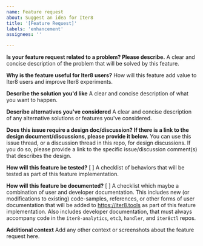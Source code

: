 ```yaml
---
name: Feature request
about: Suggest an idea for Iter8
title: '[Feature Request]'
labels: 'enhancement'
assignees: ''

---
```


**Is your feature request related to a problem? Please describe.**
A clear and concise description of the problem that will be solved by this feature.

**Why is the feature useful for Iter8 users?**
How will this feature add value to Iter8 users and improve Iter8 experiments.

**Describe the solution you'd like**
A clear and concise description of what you want to happen.

**Describe alternatives you've considered**
A clear and concise description of any alternative solutions or features you've considered.

**Does this issue require a design doc/discussion? If there is a link to the design document/discussions, please provide it below.**
You can use this issue thread, or a discussion thread in this repo, for design discussions. If you do so, please provide a link to the specific issue/discussion comment(s) that describes the design.

**How will this feature be tested?**
[ ] A checklist of behaviors that will be tested as part of this feature implementation.

**How will this feature be documented?**
[ ] A checklist which maybe a combination of user and developer documentation. This includes new (or modifications to existing) code-samples, references, or other forms of user documentation that will be added to https://iter8.tools as part of this feature implementation. Also includes developer documentation, that must always accompany code in the `iter8-analytics`, `etc3`, `handler`, and `iter8ctl` repos.

**Additional context**
Add any other context or screenshots about the feature request here.
